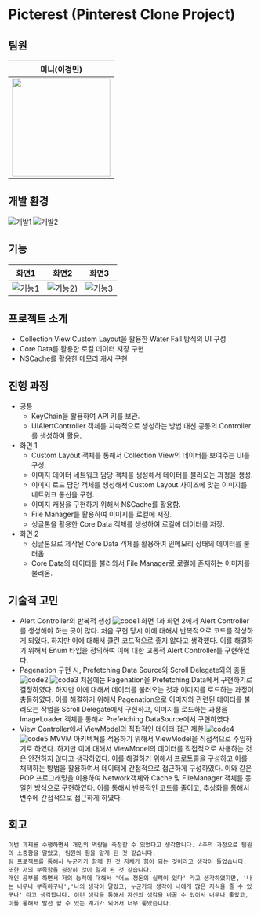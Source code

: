 
# Picterest (Pinterest Clone Project)

## 팀원
|미니(이경민)|
|--|
|[<img src="https://avatars.githubusercontent.com/u/52390923?v=4" width="200">](https://github.com/leegyoungmin)|

## 개발 환경
![개발1](https://img.shields.io/badge/iOS-13.0+-silver) ![개발2](https://img.shields.io/badge/FireStorage-9.2.0-yellow)

## 기능
|화면1|화면2|화면3|
|--|--|--|
|![기능1](https://github.com/leegyoungmin/ios-wanted-Picterest/blob/main/previews/firstPreviews.gif)|![기능2](https://github.com/leegyoungmin/ios-wanted-Picterest/blob/main/previews/secondPreview.gif))|![기능3](https://github.com/leegyoungmin/ios-wanted-Picterest/blob/main/previews/thirdPreview.gif)|
## 프로젝트 소개
- Collection View Custom Layout을 활용한 Water Fall 방식의 UI 구성
- Core Data를 활용한 로컬 데이터 저장 구현
- NSCache를 활용한 메모리 캐시 구현

## 진행 과정
- 공통
    - KeyChain을 활용하여 API 키를 보관.
    - UIAlertController 객체를 지속적으로 생성하는 방법 대신 공통의 Controller를 생성하여 활용.
- 화면 1
    - Custom Layout 객체를 통해서 Collection View의 데이터를 보여주는 UI를 구성.
    - 이미지 데이터 네트워크 담당 객체를 생성해서 데이터를 불러오는 과정을 생성.
    - 이미지 로드 담당 객체를 생성해서 Custom Layout 사이즈에 맞는 이미지를 네트워크 통신을 구현.
    - 이미지 캐싱을 구현하기 위해서 NSCache를 활용함.
    - File Manager를 활용하여 이미지를 로컬에 저장.
    - 싱글톤을 활용한 Core Data 객체를 생성하여 로컬에 데이터를 저장.
- 화면 2
    - 싱글톤으로 제작된 Core Data 객체를 활용하여 인메모리 상태의 데이터를 불러옴.
    - Core Data의 데이터를 불러와서 File Manager로 로컬에 존재하는 이미지를 불러옴.


## 기술적 고민
- Alert Controller의 반복적 생성
![code1](https://github.com/leegyoungmin/ios-wanted-Picterest/blob/main/previews/code1.jpg)
    화면 1과 화면 2에서 Alert Controller를 생성해야 하는 곳이 많다. 처음 구현 당시 이에 대해서 반복적으로 코드를 작성하게 되었다.
    하지만 이에 대해서 클린 코드적으로 좋지 않다고 생각했다. 이를 해결하기 위해서 Enum 타입을 정의하여 이에 대한 고통적 Alert Controller를 구현하였다.
- Pagenation 구현 시, Prefetching Data Source와 Scroll Delegate와의 충돌
    ![code2](https://github.com/leegyoungmin/ios-wanted-Picterest/blob/main/previews/code2.jpg)
    ![code3](https://github.com/leegyoungmin/ios-wanted-Picterest/blob/main/previews/code3.jpg)
    처음에는 Pagenation을 Prefetching Data에서 구현하기로 결정하였다. 하지만 이에 대해서 데이터를 불러오는 것과 이미지를 로드하는 과정이 충돌하였다.
    이를 해결하기 위해서 Pagenation으로 이미지와 관련된 데이터를 불러오는 작업을 Scroll Delegate에서 구현하고, 이미지를 로드하는 과정을 ImageLoader 객체를 통해서 Prefetching DataSource에서 구현하였다. 
- View Controller에서 ViewModel의 직접적인 데이터 접근 제한
    ![code4](https://github.com/leegyoungmin/ios-wanted-Picterest/blob/main/previews/code4.jpg)
    ![code5](https://github.com/leegyoungmin/ios-wanted-Picterest/blob/main/previews/code5.jpg)
    MVVM 아키텍쳐를 적용하기 위해서 ViewModel을 직접적으로 주입하기로 하였다. 하지만 이에 대해서 ViewModel의 데이터를 직접적으로 사용하는 것은 안전하지 않다고 생각하였다. 이를 해결하기 위해서 프로토콜을 구성하고 이를 채택하는 방법을 활용하여서 데이터에 간접적으로 접근하게 구성하였다. 이와 같은 POP 프로그래밍을 이용하여 Network객체와 Cache 및 FileManager 객체를 동일한 방식으로 구현하였다. 이를 통해서 반복적인 코드를 줄이고, 추상화를 통해서 변수에 간접적으로 접근하게 하였다.

## 회고
    이번 과제를 수행하면서 개인의 역량을 측정할 수 있었다고 생각합니다. 4주의 과정으로 팀원의 소중함을 알았고, 팀원의 힘을 알게 된 것 같습니다.
    팀 프로젝트를 통해서 누군가가 함께 한 것 자체가 힘이 되는 것이라고 생각이 들었습니다. 또한 저의 부족함을 굉장히 많이 알게 된 것 같습니다.
    개인 공부를 하면서 저의 능력에 대해서 '어느 정돈의 실력이 있다' 라고 생각하였지만, '나는 너무나 부족하구나','나의 생각이 달랐고, 누군가의 생각이 나에게 많은 지식을 줄 수 있구나' 라고 생각합니다. 이런 생각을 통해서 자신의 생각을 바꿀 수 있어서 너무나 좋았고, 이를 통해서 발전 할 수 있는 계기가 되어서 너무 좋았습니다.
